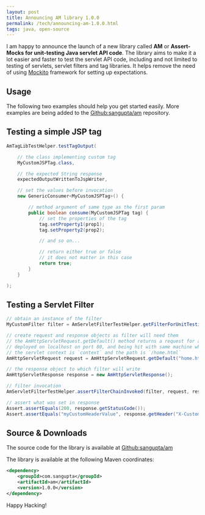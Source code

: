 ```yaml
---
layout: post
title: Announcing AM library 1.0.0
permalink: /tech/announcing-am-1.0.0.html
tags: java, open-source
---
```


I am happy to announce the launch of a new library called **AM** or **Assert-Mocks
for unit-testing Java servlet API code**. The library aims to make it a lot easier
and faster to test the servlet API code, including and not limited to testing of
servlets, servlet filters and tag libraries. It helps remove the need of using
[Mockito](https://github.com/mockito/mockito) framework for setting up
expectations.

<!-- break here -->

## Usage

The following two examples should help you get started easily. More examples
are being added to the [Github:sangupta/am](https://github.com/sangupta/am)
repository.

## Testing a simple JSP tag

```java
AmTagLibTestHelper.testTagOutput(

    // the class implementing custom tag
    MyCustomJSPTag.class,

    // the expected String response
    expectedOutputWrittenToJspWriter,

    // set the values before invocation
    new GenericConsumer<MyCustomJSPTag>() {

        // method argument of same type as the first param
        public boolean consume(MyCustomJSPTag tag) {
            // set the properties of the tag
            tag.setProperty1(prop1);
            tag.setProperty2(prop2);

            // and so on...

            // return either true or false
            // it does not matter in this case
            return true;
        }
    }

);
```

## Testing a Servlet Filter

```java
// obtain an instance of the filter
MyCustomFilter filter = AmServletFilterTestHelper.getFilterForUnitTesting(MyCustomFilter.class);

// create request and response objects as filter will need them
// the AmHttpServletRequest.getDefault() method returns a request for a server
// deployed on localhost on port 80, and being hit with same machine where
// the servlet context is `context` and the path is `/home.html`
AmHttpServletRequest request = AmHttpServletRequest.getDefault("home.html");

// the response object to which filter will write
AmHttpServletResponse response = new AmHttpServletResponse();

// filter invocation
AmServletFilterTestHelper.assertFilterChainInvoked(filter, request, response);

// assert what was set in response
Assert.assertEquals(200, response.getStatusCode());
Assert.assertEquals("myCustomHeaderValue", response.getHeader("X-Custom-Header"));
```

## Source &amp; Downloads

The source code for the library is available at [Github:sangupta/am](https://github.com/sangupta/am)

The library is available at the following Maven coordinates:

```xml
<dependency>
    <groupId>com.sangupta</groupId>
    <artifactId>am</artifactId>
    <version>1.0.0</version>
</dependency>
```

Happy Hacking!
